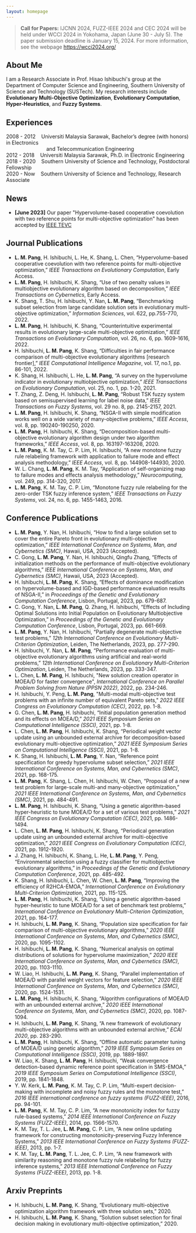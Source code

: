 ```yaml
---
layout: homepage
---
```


> **Call for Papers:** IJCNN 2024, FUZZ-IEEE 2024 and CEC 2024 will be held under WCCI 2024 in Yokohama, Japan (June 30 - July 5). The paper submission deadline is January 15, 2024. For more information, see the webpage https://wcci2024.org/

## About Me
I am a Research Associate in Prof. Hisao Ishibuchi's group at the Department of Computer Science and Engineering, Southern University of Science and Technology (SUSTech).
My research interests include **Evolutionary Multi-Objective Optimization**, **Evolutionary Computation**, **Hyper-Heuristics**, and **Fuzzy Systems**. 

## Experiences 
2008 - 2012 &nbsp;&nbsp; Universiti Malaysia Sarawak, Bachelor’s degree (with honors) in Electronics  
&nbsp;&nbsp;&nbsp;&nbsp;&nbsp;&nbsp;&nbsp;&nbsp;&nbsp;&nbsp;&nbsp;&nbsp;&nbsp;&nbsp;&nbsp;&nbsp;&nbsp;&nbsp;&nbsp;&nbsp;&nbsp;&nbsp;&nbsp;&nbsp;&nbsp;&nbsp;&nbsp;&nbsp;and Telecommunication Engineering  
2012 - 2018 &nbsp;&nbsp; Universiti Malaysia Sarawak, Ph.D. in Electronic Engineering  
2018 - 2020 &nbsp;&nbsp;  Southern University of Science and Technology, Postdoctoral Fellowship  
2020 - Now  &nbsp;&nbsp;  Southern University of Science and Technology, Research Associate  

## News

- **[June 2023]** Our paper "Hypervolume-based cooperative coevolution with two reference points for multi-objective optimization" has been accepted by [IEEE TEVC](https://ieeexplore.ieee.org/abstract/document/10155313)

## Journal Publications 
- **L. M. Pang**, H. Ishibuchi, L. He, K. Shang, L. Chen, “Hypervolume-based cooperative coevolution with two reference points for multi-objective optimization,” *IEEE Transactions on Evolutionary Computation*, Early Access. <br>
- **L. M. Pang**, H. Ishibuchi, K. Shang, “Use of two penalty values in multiobjective evolutionary algorithm based on decomposition,” *IEEE Transactions on Cybernetics*, Early Access.<br>
- K. Shang, T. Shu, H. Ishibuchi, Y. Nan, **L. M. Pang**, “Benchmarking subset selection from large candidate solution sets in evolutionary multi-objective optimization,” *Information Sciences*, vol. 622, pp.755-770, 2022. <br>
- **L. M. Pang**, H. Ishibuchi, K. Shang, “Counterintuitive experimental results in evolutionary large-scale multi-objective optimization,” *IEEE Transactions on Evolutionary Computation*, vol. 26, no. 6, pp. 1609-1616, 2022.<br>
- H. Ishibuchi, **L. M. Pang**, K. Shang, “Difficulties in fair performance comparison of multi-objective evolutionary algorithms [research frontier],” *IEEE Computational Intelligence Magazine*, vol. 17, no.1, pp. 86-101, 2022.<br>
- K. Shang, H. Ishibuchi, L. He, **L. M. Pang**, “A survey on the hypervolume indicator in evolutionary multiobjective optimization,” *IEEE Transactions on Evolutionary Computation*, vol. 25, no. 1, pp. 1-20, 2021.<br>
- T. Zhang, Z. Deng, H. Ishibuchi, **L. M. Pang**, “Robust TSK fuzzy system based on semisupervised learning for label noise data,” *IEEE Transactions on Fuzzy Systems*, vol. 29 no. 8, pp. 2145-2157, 2021.<br>
- **L. M. Pang**, H. Ishibuchi, K. Shang, “NSGA-II with simple modification works well on a wide variety of many-objective problems,” *IEEE Access*, vol. 8, pp. 190240-190250, 2020.<br>
- **L. M. Pang**, H. Ishibuchi, K. Shang, “Decomposition-based multi-objective evolutionary algorithm design under two algorithm frameworks,” *IEEE Access*, vol. 8, pp. 163197-163208, 2020.<br> 
- **L. M. Pang**, K. M. Tay, C. P. Lim, H. Ishibuchi, “A new monotone fuzzy rule relabeling framework with application to failure mode and effect analysis methodology,” *IEEE Access*, vol. 8, pp. 144908-144930, 2020.<br>
- W. L. Chang, **L. M. Pang**, K. M. Tay, “Application of self-organizing map to failure modes and effects analysis methodology,” *Neurocomputing*, vol. 249, pp. 314-320, 2017.<br>
- **L. M. Pang**, K. M. Tay, C. P. Lim, “Monotone fuzzy rule relabeling for the zero-order TSK fuzzy inference system,” *IEEE Transactions on Fuzzy Systems*, vol. 24, no. 6, pp. 1455-1463, 2016.<br>

## Conference Publications 
- **L. M. Pang**, Y. Nan, H. Ishibuchi, “How to find a large solution set to cover the entire Pareto front in evolutionary multi-objective optimization,” *IEEE International Conference on Systems, Man, and Cybernetics (SMC)*, Hawaii, USA, 2023 (Accepted).  
- C. Gong, **L. M. Pang**, Y. Nan, H. Ishibuchi, Qingfu Zhang, “Effects of initialization methods on the performance of multi-objective evolutionary algorithms,” *IEEE International Conference on Systems, Man, and Cybernetics (SMC)*, Hawaii, USA, 2023 (Accepted). 
- H. Ishibuchi, **L. M. Pang**, K. Shang, “Effects of dominance modification on hypervolume-based and IGD-based performance evaluation results of NSGA-II,” in *Proceedings of the Genetic and Evolutionary Computation Conference*, Lisbon, Portugal, 2023, pp. 679-687. 
- C. Gong, Y. Nan, **L. M. Pang**, Q. Zhang, H. Ishibuchi, “Effects of Including Optimal Solutions into Initial Population on Evolutionary Multiobjective Optimization,” in *Proceedings of the Genetic and Evolutionary Computation Conference*, Lisbon, Portugal, 2023, pp. 661-669. 
- **L. M. Pang**, Y. Nan, H. Ishibuchi, “Partially degenerate multi-objective test problems,” *12th International Conference on Evolutionary Multi-Criterion Optimization*, Leiden, The Netherlands, 2023, pp. 277-290. 
- H. Ishibuchi, Y. Nan, **L. M. Pang**, “Performance evaluation of multi-objective evolutionary algorithms using artificial and real-world problems,” *12th International Conference on Evolutionary Multi-Criterion Optimization*, Leiden, The Netherlands, 2023, pp. 333-347. 
- L. Chen, **L. M. Pang**, H. Ishibuchi, "New solution creation operator in MOEA/D for faster convergence", *International Conference on Parallel Problem Solving from Nature (PPSN 2022)*, 2022, pp. 234-246. <br>
- H. Ishibuchi, Y. Peng, **L. M. Pang**, "Multi-modal multi-objective test problems with an infinite number of equivalent Pareto sets," *2022 IEEE Congress on Evolutionary Computation (CEC)*, 2022, pp. 1-8. <br>
- G. Chen, **L. M. Pang**, H. Ishibuchi, “Initial population generation method and its effects on MOEA/D,” *2021 IEEE Symposium Series on Computational Intelligence (SSCI)*, 2021, pp. 1-8. <br>
- L. Chen, **L. M. Pang**, H. Ishibuchi, K. Shang, “Periodical weight vector update using an unbounded external archive for decomposition-based evolutionary multi-objective optimization,” *2021 IEEE Symposium Series on Computational Intelligence (SSCI)*, 2021, pp. 1-8.<br>
- K. Shang, H. Ishibuchi, **L. M. Pang**, Y. Nan, “Reference point specification for greedy hypervolume subset selection,” *2021 IEEE International Conference on Systems, Man, and Cybernetics (SMC)*, 2021, pp. 168-175. <br>
- **L. M. Pang**, K. Shang, L. Chen, H. Ishibuchi, W. Chen, “Proposal of a new test problem for large-scale multi-and many-objective optimization,” *2021 IEEE International Conference on Systems, Man, and Cybernetics (SMC)*, 2021, pp. 484-491. <br>
- **L. M. Pang**, H. Ishibuchi, K. Shang, “Using a genetic algorithm-based hyper-heuristic to tune MOEA/D for a set of various test problems,” *2021 IEEE Congress on Evolutionary Computation (CEC)*, 2021, pp. 1486-1494. <br>
- L. Chen, **L. M. Pang**, H. Ishibuchi, K. Shang, “Periodical generation update using an unbounded external archive for multi-objective optimization,” *2021 IEEE Congress on Evolutionary Computation (CEC)*, 2021, pp. 1912-1920. <br>
- J. Zhang, H. Ishibuchi, K. Shang, L. He, **L. M. Pang**, Y. Peng, “Environmental selection using a fuzzy classifier for multiobjective evolutionary algorithms,”  in *Proceedings of the Genetic and Evolutionary Computation Conference*, 2021, pp. 485-492. <br>
- K. Shang, H. Ishibuchi, L. Chen, W. Chen, **L. M. Pang**, “Improving the efficiency of R2HCA-EMOA,” *International Conference on Evolutionary Multi-Criterion Optimization*, 2021, pp. 115-125.<br>
- **L. M. Pang**, H. Ishibuchi, K. Shang, “Using a genetic algorithm-based hyper-heuristic to tune MOEA/D for a set of benchmark test problems,” *International Conference on Evolutionary Multi-Criterion Optimization*, 2021, pp. 164-177. <br>
- H. Ishibuchi, **L. M. Pang**, K. Shang, “Population size specification for fair comparison of multi-objective evolutionary algorithms,” *2020 IEEE International Conference on Systems, Man, and Cybernetics (SMC)*, 2020, pp. 1095-1102. <br>
- H. Ishibuchi, **L. M. Pang**, K. Shang, “Numerical analysis on optimal distributions of solutions for hypervolume maximization,” *2020 IEEE International Conference on Systems, Man, and Cybernetics (SMC)*, 2020, pp. 1103-1110. <br>
- W. Liao, H. Ishibuchi, **L. M. Pang**, K. Shang, “Parallel implementation of MOEA/D with parallel weight vectors for feature selection,” *2020 IEEE International Conference on Systems, Man, and Cybernetics (SMC)*, 2020, pp. 1524-1531. <br>
- **L. M. Pang**, H. Ishibuchi, K. Shang, “Algorithm configurations of MOEA/D with an unbounded external archive,” *2020 IEEE International Conference on Systems, Man, and Cybernetics (SMC)*, 2020, pp. 1087-1094. <br>
- H. Ishibuchi, **L. M. Pang**, K. Shang, “A new framework of evolutionary multi-objective algorithms with an unbounded external archive,” *ECAI 2020*, pp. 283-290. <br>
- **L. M. Pang**, H. Ishibuchi, K. Shang, “Offline automatic parameter tuning of MOEA/D using genetic algorithm,” *2019 IEEE Symposium Series on Computational Intelligence (SSCI)*, 2019, pp. 1889-1897. <br>
- W. Liao, K. Shang, **L. M. Pang**, H. Ishibuchi, “Weak convergence detection-based dynamic reference point specification in SMS-EMOA,” *2019 IEEE Symposium Series on Computational Intelligence (SSCI)*, 2019, pp. 1841-1848. <br>
- Y. W. Kerk, **L. M. Pang**, K. M. Tay, C. P. Lim, “Multi-expert decision-making with incomplete and noisy fuzzy rules and the monotone test,” *2016 IEEE international conference on fuzzy systems (FUZZ-IEEE)*, 2016, pp. 94-101.<br>
- **L. M. Pang**, K. M. Tay, C. P. Lim, “A new monotonicity index for fuzzy rule-based systems,” *2014 IEEE International Conference on Fuzzy Systems (FUZZ-IEEE)*, 2014, pp. 1566-1570. <br>
- K. M. Tay, T. L. Jee, **L. M. Pang**, C. P. Lim, “A new online updating framework for constructing monotonicity-preserving Fuzzy Inference Systems,” *2013 IEEE International Conference on Fuzzy Systems (FUZZ-IEEE)*, 2013, pp. 1-7. <br>
- K. M. Tay, **L. M. Pang**, T. L. Jee, C. P. Lim, “A new framework with similarity reasoning and monotone fuzzy rule relabeling for fuzzy inference systems,” *2013 IEEE International Conference on Fuzzy Systems (FUZZ-IEEE)*, 2013, pp. 1-8.<br>

## Arxiv Preprints

- H. Ishibuchi, **L. M. Pang**, K. Shang, “Evolutionary multi-objective optimization algorithm framework with three solution sets,” 2020. <br> 
- H. Ishibuchi, **L. M. Pang**, K. Shang, “Solution subset selection for final decision making in evolutionary multi-objective optimization,” 2020.<br>

